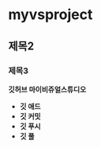 # myvsproject
## 제목2
### 제목3
<p><b>깃허브 마이비쥬얼스튜디오<b><p>
<ul>
   <li>깃 애드</li> 
   <li>깃 커밋</li>
   <li>깃 푸시</li>
   <li>깃 풀</li>
</ul>
